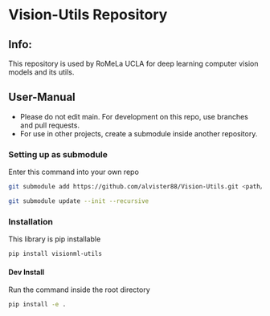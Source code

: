 # Vision-Utils Repository

## Info:
This repository is used by RoMeLa UCLA for deep learning computer vision models and its utils.

## User-Manual
- Please do not edit main. For development on this repo, use branches and pull requests. 
- For use in other projects, create a submodule inside another repository.

### Setting up as submodule
Enter this command into your own repo
```bash
git submodule add https://github.com/alvister88/Vision-Utils.git <path/to/submodule>
```
```bash
git submodule update --init --recursive
```

### Installation
This library is pip installable
```bash
pip install visionml-utils
```
#### Dev Install
Run the command inside the root directory
```bash
pip install -e .
```

